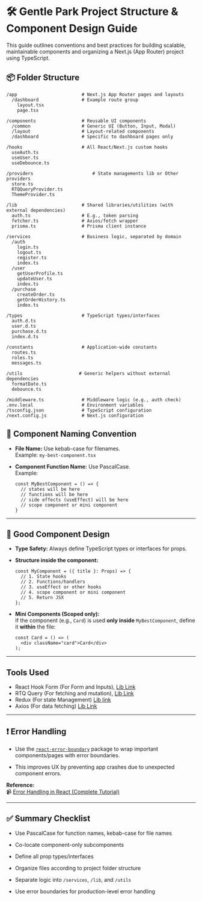 
# 🛠️ Gentle Park Project Structure & Component Design Guide

This guide outlines conventions and best practices for building scalable, maintainable components and organizing a Next.js (App Router) project using TypeScript.


## 📦 Folder Structure

```
/app                        # Next.js App Router pages and layouts
  /dashboard                # Example route group
    layout.tsx
    page.tsx

/components                 # Reusable UI components
  /common                   # Generic UI (Button, Input, Modal)
  /layout                   # Layout-related components
  /dashboard                # Specific to dashboard pages only

/hooks                      # All React/Next.js custom hooks
  useAuth.ts
  useUser.ts
  useDebounce.ts

/providers                      # State managements lib or Other providers
  store.ts
  RTQQueryProvider.ts
  ThemeProvider.ts

/lib                        # Shared libraries/utilities (with external dependencies)
  auth.ts                   # E.g., token parsing
  fetcher.ts                # Axios/fetch wrapper
  prisma.ts                 # Prisma client instance

/services                   # Business logic, separated by domain
  /auth
    login.ts
    logout.ts
    register.ts
    index.ts
  /user
    getUserProfile.ts
    updateUser.ts
    index.ts
  /purchase
    createOrder.ts
    getOrderHistory.ts
    index.ts

/types                      # TypeScript types/interfaces
  auth.d.ts
  user.d.ts
  purchase.d.ts
  index.d.ts

/constants                  # Application-wide constants
  routes.ts
  roles.ts
  messages.ts

/utils                     # Generic helpers without external dependencies
  formatDate.ts
  debounce.ts

/middleware.ts              # Middleware logic (e.g., auth check)
.env.local                  # Environment variables
/tsconfig.json              # TypeScript configuration
/next.config.js             # Next.js configuration

```



## 🧩 Component Naming Convention

-   **File Name:** Use kebab-case for filenames.  
    Example: `my-best-component.tsx`
    
-   **Component Function Name:** Use PascalCase.  
    Example:
    
    ```tsx
    const MyBestComponent = () => {
      // states will be here
      // functions will be here
      // side effects (useEffect) will be here
      // scope component or mini component
    }
    
    ```
    

----------

## 🧱 Good Component Design

-   **Type Safety:** Always define TypeScript types or interfaces for props.
    
-   **Structure inside the component:**
    
    ```tsx
    const MyComponent = ({ title }: Props) => {
      // 1. State hooks
      // 2. Functions/handlers
      // 3. useEffect or other hooks
      // 4. scope component or mini component
      // 5. Return JSX
    };
    
    ```
    
-   **Mini Components (Scoped only):**  
    If the component (e.g., `Card`) is used **only inside** `MyBestComponent`, define it **within** the file:
    
    ```tsx
    const Card = () => (
      <div className="card">Card</div>
    );
    
    ```
    
----------
## Tools Used
- React Hook Form (For Form and Inputs), [Lib Link](https://www.npmjs.com/package/react-hook-form)
- RTQ Query (For fetching and mutation), [Lib Link](https://redux-toolkit.js.org/rtk-query/overview)
- Redux (For state Management) [Lib link](https://react-redux.js.org/introduction/getting-started)
- Axios (For data fetching) [Lib Link](https://www.npmjs.com/package/axios)
----------

## ❗ Error Handling

-   Use the [`react-error-boundary`](https://www.npmjs.com/package/react-error-boundary) package to wrap important components/pages with error boundaries.
    
-   This improves UX by preventing app crashes due to unexpected component errors.
    

**Reference:**  
📹 [Error Handling in React (Complete Tutorial)](https://www.youtube.com/watch?v=OQQAv8t3bfc)

----------

## ✅ Summary Checklist

-   Use PascalCase for function names, kebab-case for file names
    
-   Co-locate component-only subcomponents
    
-   Define all prop types/interfaces
    
-   Organize files according to project folder structure
    
-   Separate logic into `/services`, `/lib`, and `/utils`
    
-   Use error boundaries for production-level error handling
 
